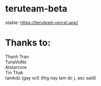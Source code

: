 # teruteam-beta
stable: https://teruteam.vercel.app/

# Thanks to:
Thanh Tran\
TunaVoNo\
Atstarcore\
Tin Thak\
tamkdz (gay vcl) (thg nay lam dc j. asc said)
